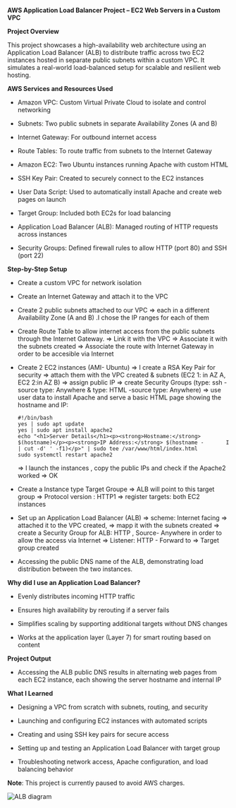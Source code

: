**AWS Application Load Balancer Project – EC2 Web Servers in a Custom VPC**

**Project Overview**

This project showcases a high-availability web architecture using an Application Load Balancer (ALB) to distribute traffic across two EC2 instances hosted in separate public subnets within a custom VPC.
It simulates a real-world load-balanced setup for scalable and resilient web hosting.

**AWS Services and Resources Used**

- Amazon VPC: Custom Virtual Private Cloud to isolate and control networking

- Subnets: Two public subnets in separate Availability Zones (A and B)

- Internet Gateway: For outbound internet access

- Route Tables: To route traffic from subnets to the Internet Gateway

- Amazon EC2: Two Ubuntu instances running Apache with custom HTML

- SSH Key Pair: Created to securely connect to the EC2 instances

- User Data Script: Used to automatically install Apache and create web pages on launch

- Target Group: Included both EC2s for load balancing

- Application Load Balancer (ALB): Managed routing of HTTP requests across instances

- Security Groups: Defined firewall rules to allow HTTP (port 80) and SSH (port 22)

**Step-by-Step Setup**

- Create a custom VPC for network isolation

- Create an Internet Gateway and attach it to the VPC
  
- Create 2 public subnets attached to our VPC => each in a different Availability Zone (A and B) .I chose the IP ranges for each of them
  
- Create Route Table to allow internet access from the public subnets through the Internet Gateway.
      => Link it with the VPC
      => Associate it with the subnets created
      => Associate the route with Internet Gateway in order to be accesible via Internet

- Create 2 EC2 instances (AMI- Ubuntu)
      => I create a RSA Key Pair for security
      => attach them with the VPC created & subnets (EC2 1: in AZ A, EC2 2:in AZ B)
      => assign public IP
      => create Security Groups (type: ssh -source type: Anywhere  & type: HTML -source type: Anywhere)
      => use user data to install Apache and serve a basic HTML page showing the hostname and IP:

      #!/bin/bash
      yes | sudo apt update
      yes | sudo apt install apache2
      echo "<h1>Server Details</h1><p><strong>Hostname:</strong> $(hostname)</p><p><strong>IP Address:</strong> $(hostname -       I | cut -d' ' -f1)</p>" | sudo tee /var/www/html/index.html
      sudo systemctl restart apache2

   => I launch the instances , copy the public IPs and check if the Apache2 worked => OK

- Create a Instance type Target Groupe =>  ALB will point to this target group
    => Protocol version : HTTP1
    => register targets: both EC2 instances
 

- Set up an Application Load Balancer (ALB)
   => scheme: Internet facing
   => attached it to the VPC created,
   => mapp it with the subnets created
   => create a Security Group for ALB: HTTP , Source- Anywhere in order to allow the access via Internet
   => Listener: HTTP - Forward to => Target group created

-  Accessing the public DNS name of the ALB, demonstrating load distribution between the two instances.


**Why did I use an Application Load Balancer?**

- Evenly distributes incoming HTTP traffic

- Ensures high availability by rerouting if a server fails

- Simplifies scaling by supporting additional targets without DNS changes

- Works at the application layer (Layer 7) for smart routing based on content

 **Project Output**
- Accessing the ALB public DNS results in alternating web pages from each EC2 instance, each showing the server hostname and internal IP

**What I Learned**

- Designing a VPC from scratch with subnets, routing, and security

- Launching and configuring EC2 instances with automated scripts

- Creating and using SSH key pairs for secure access

- Setting up and testing an Application Load Balancer with target group

- Troubleshooting network access, Apache configuration, and load balancing behavior

**Note**: This project is currently paused to avoid AWS charges. 

![ALB diagram](https://github.com/user-attachments/assets/21282d00-d2fb-4558-8b16-9394f5587813)


